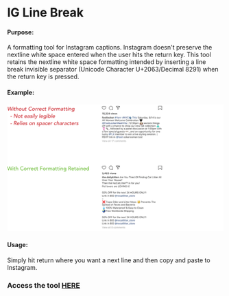 # IG Line Break

#### Purpose: 
A formatting tool for Instagram captions. Instagram doesn't preserve the nextline white space entered when the user hits the return key. This tool retains the nextline white space formatting intended by inserting a line break invisible separator (Unicode Character U+2063/Decimal 8291) when the return key is pressed.

#### Example:
![Formatting](https://raw.githubusercontent.com/eric2013264/IG-Line-Break/master/images/formatting.png)

#### Usage:
Simply hit return where you want a next line and then copy and paste to Instagram. 

### Access the tool [HERE](https://eric2013264.github.io/IG-Line-Break)
